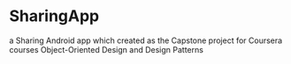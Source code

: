 # SharingApp
a Sharing Android app which created as the Capstone project for Coursera courses Object-Oriented Design and Design Patterns
